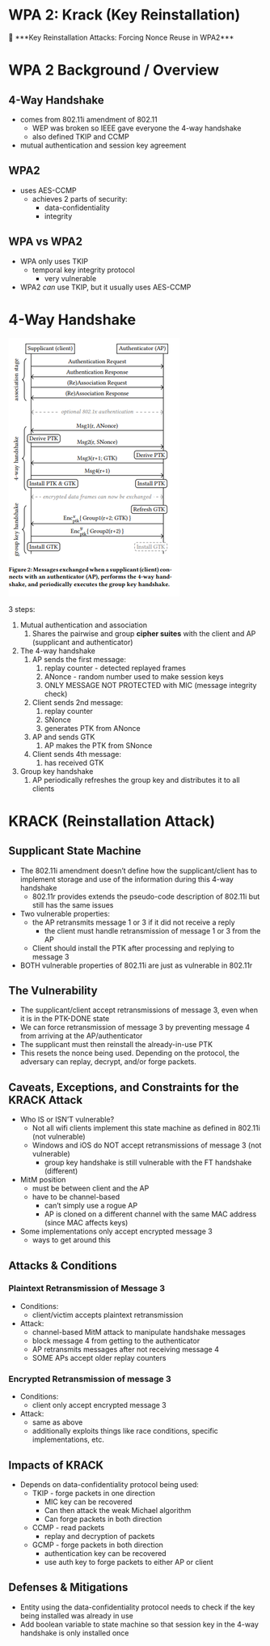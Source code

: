 # WPA 2: Krack (Key Reinstallation)

<aside>
📜 ***Key Reinstallation Attacks: Forcing Nonce Reuse in WPA2***

</aside>

# WPA 2 Background / Overview

## 4-Way Handshake

- comes from 802.11i amendment of 802.11
    - WEP was broken so IEEE gave everyone the 4-way handshake
    - also defined TKIP and CCMP
- mutual authentication and session key agreement

## WPA2

- uses AES-CCMP
    - achieves 2 parts of security:
        - data-confidentiality
        - integrity

## WPA vs WPA2

- WPA only uses TKIP
    - temporal key integrity protocol
        - very vulnerable
- WPA2 *can* use TKIP, but it usually uses AES-CCMP

# 4-Way Handshake

![Untitled](WPA%202%20Krack%20(Key%20Reinstallation)/Untitled.png)

3 steps:

1. Mutual authentication and association
    1. Shares the pairwise and group **cipher suites** with the client and AP (supplicant and authenticator)
2. The 4-way handshake
    1. AP sends the first message:
        1. replay counter - detected replayed frames
        2. ANonce - random number used to make session keys
        3. ONLY MESSAGE NOT PROTECTED with MIC (message integrity check)
    2. Client sends 2nd message:
        1. replay counter
        2. SNonce
        3. generates PTK from ANonce
    3. AP and sends GTK
        1. AP makes the PTK from SNonce
    4. Client sends 4th message:
        1. has received GTK
3. Group key handshake
    1. AP periodically refreshes the group key and distributes it to all clients

# KRACK (Reinstallation Attack)

## Supplicant State Machine

- The 802.11i amendment doesn’t define how the supplicant/client has to implement storage and use of the information during this 4-way handshake
    - 802.11r provides extends the pseudo-code description of 802.11i but still has the same issues
- Two vulnerable properties:
    - the AP retransmits message 1 or 3 if it did not receive a reply
        - the client must handle retransmission of message 1 or 3 from the AP
    - Client should install the PTK after processing and replying to message 3
- BOTH vulnerable properties of 802.11i are just as vulnerable in 802.11r

## The Vulnerability

- The supplicant/client accept retransmissions of message 3, even when it is in the PTK-DONE state
- We can force retransmission of message 3 by preventing message 4 from arriving at the AP/authenticator
- The supplicant must then reinstall the already-in-use PTK
- This resets the nonce being used. Depending on the protocol, the adversary can replay, decrypt, and/or forge packets.

## Caveats, Exceptions, and Constraints for the KRACK Attack

- Who IS or ISN’T vulnerable?
    - Not all wifi clients implement this state machine as defined in 802.11i (not vulnerable)
    - Windows and iOS do NOT accept retransmissions of message 3 (not vulnerable)
        - group key handshake is still vulnerable with the FT handshake (different)
- MitM position
    - must be between client and the AP
    - have to be channel-based
        - can’t simply use a rogue AP
        - AP is cloned on a different channel with the same MAC address (since MAC affects keys)
- Some implementations only accept encrypted message 3
    - ways to get around this

## Attacks & Conditions

### Plaintext Retransmission of Message 3

- Conditions:
    - client/victim accepts plaintext retransmission
- Attack:
    - channel-based MitM attack to manipulate handshake messages
    - block message 4 from getting to the authenticator
    - AP retransmits messages after not receiving message 4
    - SOME APs accept older replay counters

### Encrypted Retransmission of message 3

- Conditions:
    - client only accept encrypted message 3
- Attack:
    - same as above
    - additionally exploits things like race conditions, specific implementations, etc.

## Impacts of KRACK

- Depends on data-confidentiality protocol being used:
    - TKIP - forge packets in one direction
        - MIC key can be recovered
        - Can then attack the weak Michael algorithm
        - Can forge packets in both direction
    - CCMP - read packets
        - replay and decryption of packets
    - GCMP - forge packets in both direction
        - authentication key can be recovered
        - use auth key to forge packets to either AP or client

## Defenses & Mitigations

- Entity using the data-confidentiality protocol needs to check if the key being installed was already in use
- Add boolean variable to state machine so that session key in the 4-way handshake is only installed once